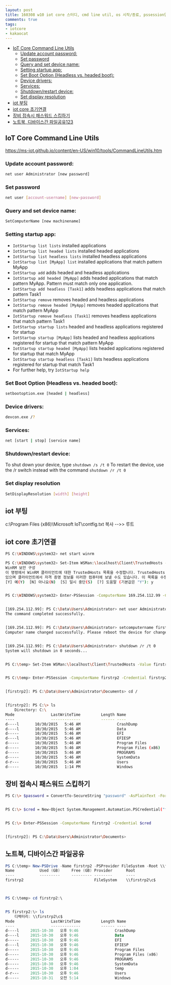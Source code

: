 ```yaml
---
layout: post
title: 160308 w10 iot core 스터디, cmd line util, os 시작/종료, pssession연결, psdrive마운트
comments: true
tags:
- iotcore
- kakaocat
---
```


<!-- TOC -->

- [IoT Core Command Line Utils](#iot-core-command-line-utils)
    - [Update account password:](#update-account-password)
    - [Set password](#set-password)
    - [Query and set device name:](#query-and-set-device-name)
    - [Setting startup app:](#setting-startup-app)
    - [Set Boot Option (Headless vs. headed boot):](#set-boot-option-headless-vs-headed-boot)
    - [Device drivers:](#device-drivers)
    - [Services:](#services)
    - [Shutdown/restart device:](#shutdownrestart-device)
    - [Set display resolution](#set-display-resolution)
- [iot 부팅](#iot-부팅)
- [iot core 초기연결](#iot-core-초기연결)
- [장비 접속시 패스워드 스킵하기](#장비-접속시-패스워드-스킵하기)
- [노트북, 디바이스간 파일공유123](#노트북-디바이스간-파일공유123)

<!-- /TOC -->


## IoT Core Command Line Utils
https://ms-iot.github.io/content/en-US/win10/tools/CommandLineUtils.htm

### Update account password:
```bash
net user Administrator [new password]
```

### Set password
```bash
net user [account-username] [new-password]
```

### Query and set device name:
```bash
SetComputerName [new machinename]
```

### Setting startup app:

- `IotStartup list lists` installed applications
- `IotStartup list headed lists` installed headed applications
- `IotStartup list headless lists` installed headless applications
- `IotStartup list [MyApp] list` installed applications that match pattern MyApp
- `IotStartup add` adds headed and headless applications
- `IotStartup add headed [MyApp]` adds headed applications that match pattern MyApp. Pattern must match only one application.
- `IotStartup add headless [Task1]` adds headless applications that match pattern Task1
- `IotStartup remove` removes headed and headless applications
- `IotStartup remove headed [MyApp]` removes headed applications that match pattern MyApp
- `IotStartup remove headless [Task1]` removes headless applications that match pattern Task1
- `IotStartup startup lists` headed and headless applications registered for startup
- `IotStartup startup [MyApp]` lists headed and headless applications registered for startup that match pattern MyApp
- `IotStartup startup headed [MyApp]` lists headed applications registered for startup that match MyApp
- `IotStartup startup headless [Task1]` lists headless applications registered for startup that match Task1
- For further help, try `IotStartup help`

### Set Boot Option (Headless vs. headed boot):
```bash
setbootoption.exe [headed | headless]
```

### Device drivers:
```bash
devcon.exe /?
```

### Services:
```bash
net [start | stop] [service name]
```

### Shutdown/restart device:
To shut down your device, type `shutdown /s /t 0`
To restart the device, use the /r switch instead with the command `shutdown /r /t 0`

### Set display resolution
```bash
SetDisplayResolution [width] [height]
```



## iot 부팅
c:\Program Files (x86)\Microsoft IoT\contfig.txt 복사 -->> 루트


## iot core 초기연결
```bash
PS C:\WINDOWS\system32> net start winrm

PS C:\WINDOWS\system32> Set-Item WSMan:\localhost\Client\TrustedHosts -Value 169.254.112.99
WinRM 보안 구성
이 명령에서 WinRM 클라이언트에 대한 TrustedHosts 목록을 수정합니다. TrustedHosts 목록에 있는 컴퓨터가 인증되지 않을 수
있으며 클라이언트에서 자격 증명 정보를 이러한 컴퓨터에 보낼 수도 있습니다. 이 목록을 수정하시겠습니까?
[Y] 예(Y)  [N] 아니요(N)  [S] 일시 중단(S)  [?] 도움말 (기본값은 "Y"): y


PS C:\WINDOWS\system32> Enter-PSSession -ComputerName 169.254.112.99 -Credential 169.254.112.99\Administrator


[169.254.112.99]: PS C:\Data\Users\Administrator> net user Administrator password
The command completed successfully.


[169.254.112.99]: PS C:\Data\Users\Administrator> setcomputername firstrp2
Computer name changed successfully. Please reboot the device for changes to take effect.


[169.254.112.99]: PS C:\Data\Users\Administrator> shutdown /r /t 0
System will shutdown in 0 seconds...


PS C:\temp> Set-Item WSMan:\localhost\Client\TrustedHosts -Value firstrp2


PS C:\temp> Enter-PSSession -ComputerName firstrp2 -Credential firstrp2\administrator


[firstrp2]: PS C:\Data\Users\Administrator\Documents> cd /


[firstrp2]: PS C:\> ls
    Directory: C:\
Mode                LastWriteTime         Length Name
----                -------------         ------ ----
d----l       10/30/2015   5:46 AM                CrashDump
d----l       10/30/2015   5:46 AM                Data
d-----       10/30/2015   5:46 AM                EFI
d----l       10/30/2015   5:46 AM                EFIESP
d-----       10/30/2015   5:46 AM                Program Files
d-----       10/30/2015   5:46 AM                Program Files (x86)
d-----       10/30/2015   5:46 AM                PROGRAMS
d-----       10/30/2015   5:46 AM                SystemData
d-r---       10/30/2015   5:46 AM                Users
d-----       10/30/2015   1:14 PM                Windows
```




## 장비 접속시 패스워드 스킵하기
```bash
PS C:\> $password = ConvertTo-SecureString "password" -AsPlainText -Force


PS C:\> $cred = New-Object System.Management.Automation.PSCredential("firstrp2\administrator", $password)


PS C:\> Enter-PSSession -ComputerName firstrp2 -Credential $cred


[firstrp2]: PS C:\Data\Users\Administrator\Documents>
```





## 노트북, 디바이스간 파일공유

```powershell
PS C:\temp> New-PSDrive -Name firstrp2 -PSProvider FileSystem -Root \\firstrp2\c$ -Credential firstrp2\administrator
Name           Used (GB)     Free (GB) Provider      Root                                               
----           ---------     --------- --------      ----                                               
firstrp2                               FileSystem    \\firstrp2\c$



PS C:\temp> cd firstrp2:\


PS firstrp2:\> ls
    디렉터리: \\firstrp2\c$
Mode                LastWriteTime         Length Name
----                -------------         ------ ----
d----l     2015-10-30   오후 9:46                CrashDump
d----l     2015-10-30   오후 9:46                Data
d-----     2015-10-30   오후 9:46                EFI
d----l     2015-10-30   오후 9:46                EFIESP
d-----     2015-10-30   오후 9:46                Program Files
d-----     2015-10-30   오후 9:46                Program Files (x86)
d-----     2015-10-30   오후 9:46                PROGRAMS
d-----     2015-10-30   오후 9:46                SystemData
d-----     2015-10-30   오후 1:04                temp
d-r---     2015-10-30   오후 9:46                Users
d-----     2015-10-31   오전 5:14                Windows
```